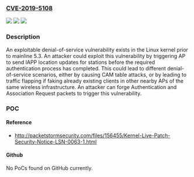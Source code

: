 ### [CVE-2019-5108](https://cve.mitre.org/cgi-bin/cvename.cgi?name=CVE-2019-5108)
![](https://img.shields.io/static/v1?label=Product&message=Linux%20kernel&color=blue)
![](https://img.shields.io/static/v1?label=Version&message=n%2Fa&color=blue)
![](https://img.shields.io/static/v1?label=Vulnerability&message=denial%20of%20service&color=brighgreen)

### Description

An exploitable denial-of-service vulnerability exists in the Linux kernel prior to mainline 5.3. An attacker could exploit this vulnerability by triggering AP to send IAPP location updates for stations before the required authentication process has completed. This could lead to different denial-of-service scenarios, either by causing CAM table attacks, or by leading to traffic flapping if faking already existing clients in other nearby APs of the same wireless infrastructure. An attacker can forge Authentication and Association Request packets to trigger this vulnerability.

### POC

#### Reference
- http://packetstormsecurity.com/files/156455/Kernel-Live-Patch-Security-Notice-LSN-0063-1.html

#### Github
No PoCs found on GitHub currently.

